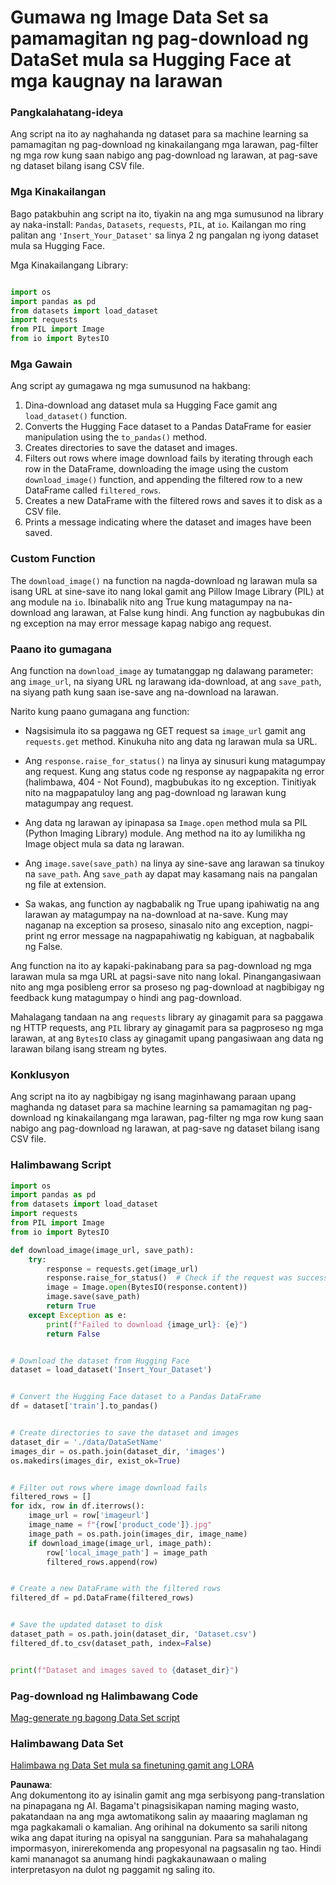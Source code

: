 # Gumawa ng Image Data Set sa pamamagitan ng pag-download ng DataSet mula sa Hugging Face at mga kaugnay na larawan

### Pangkalahatang-ideya

Ang script na ito ay naghahanda ng dataset para sa machine learning sa pamamagitan ng pag-download ng kinakailangang mga larawan, pag-filter ng mga row kung saan nabigo ang pag-download ng larawan, at pag-save ng dataset bilang isang CSV file.

### Mga Kinakailangan

Bago patakbuhin ang script na ito, tiyakin na ang mga sumusunod na library ay naka-install: `Pandas`, `Datasets`, `requests`, `PIL`, at `io`. Kailangan mo ring palitan ang `'Insert_Your_Dataset'` sa linya 2 ng pangalan ng iyong dataset mula sa Hugging Face.

Mga Kinakailangang Library:

```python

import os
import pandas as pd
from datasets import load_dataset
import requests
from PIL import Image
from io import BytesIO
```

### Mga Gawain

Ang script ay gumagawa ng mga sumusunod na hakbang:

1. Dina-download ang dataset mula sa Hugging Face gamit ang `load_dataset()` function.
2. Converts the Hugging Face dataset to a Pandas DataFrame for easier manipulation using the `to_pandas()` method.
3. Creates directories to save the dataset and images.
4. Filters out rows where image download fails by iterating through each row in the DataFrame, downloading the image using the custom `download_image()` function, and appending the filtered row to a new DataFrame called `filtered_rows`.
5. Creates a new DataFrame with the filtered rows and saves it to disk as a CSV file.
6. Prints a message indicating where the dataset and images have been saved.

### Custom Function

The `download_image()` na function na nagda-download ng larawan mula sa isang URL at sine-save ito nang lokal gamit ang Pillow Image Library (PIL) at ang module na `io`. Ibinabalik nito ang True kung matagumpay na na-download ang larawan, at False kung hindi. Ang function ay nagbubukas din ng exception na may error message kapag nabigo ang request.

### Paano ito gumagana

Ang function na `download_image` ay tumatanggap ng dalawang parameter: ang `image_url`, na siyang URL ng larawang ida-download, at ang `save_path`, na siyang path kung saan ise-save ang na-download na larawan.

Narito kung paano gumagana ang function:

- Nagsisimula ito sa paggawa ng GET request sa `image_url` gamit ang `requests.get` method. Kinukuha nito ang data ng larawan mula sa URL.

- Ang `response.raise_for_status()` na linya ay sinusuri kung matagumpay ang request. Kung ang status code ng response ay nagpapakita ng error (halimbawa, 404 - Not Found), magbubukas ito ng exception. Tinitiyak nito na magpapatuloy lang ang pag-download ng larawan kung matagumpay ang request.

- Ang data ng larawan ay ipinapasa sa `Image.open` method mula sa PIL (Python Imaging Library) module. Ang method na ito ay lumilikha ng Image object mula sa data ng larawan.

- Ang `image.save(save_path)` na linya ay sine-save ang larawan sa tinukoy na `save_path`. Ang `save_path` ay dapat may kasamang nais na pangalan ng file at extension.

- Sa wakas, ang function ay nagbabalik ng True upang ipahiwatig na ang larawan ay matagumpay na na-download at na-save. Kung may naganap na exception sa proseso, sinasalo nito ang exception, nagpi-print ng error message na nagpapahiwatig ng kabiguan, at nagbabalik ng False.

Ang function na ito ay kapaki-pakinabang para sa pag-download ng mga larawan mula sa mga URL at pagsi-save nito nang lokal. Pinangangasiwaan nito ang mga posibleng error sa proseso ng pag-download at nagbibigay ng feedback kung matagumpay o hindi ang pag-download.

Mahalagang tandaan na ang `requests` library ay ginagamit para sa paggawa ng HTTP requests, ang `PIL` library ay ginagamit para sa pagproseso ng mga larawan, at ang `BytesIO` class ay ginagamit upang pangasiwaan ang data ng larawan bilang isang stream ng bytes.

### Konklusyon

Ang script na ito ay nagbibigay ng isang maginhawang paraan upang maghanda ng dataset para sa machine learning sa pamamagitan ng pag-download ng kinakailangang mga larawan, pag-filter ng mga row kung saan nabigo ang pag-download ng larawan, at pag-save ng dataset bilang isang CSV file.

### Halimbawang Script

```python
import os
import pandas as pd
from datasets import load_dataset
import requests
from PIL import Image
from io import BytesIO

def download_image(image_url, save_path):
    try:
        response = requests.get(image_url)
        response.raise_for_status()  # Check if the request was successful
        image = Image.open(BytesIO(response.content))
        image.save(save_path)
        return True
    except Exception as e:
        print(f"Failed to download {image_url}: {e}")
        return False


# Download the dataset from Hugging Face
dataset = load_dataset('Insert_Your_Dataset')


# Convert the Hugging Face dataset to a Pandas DataFrame
df = dataset['train'].to_pandas()


# Create directories to save the dataset and images
dataset_dir = './data/DataSetName'
images_dir = os.path.join(dataset_dir, 'images')
os.makedirs(images_dir, exist_ok=True)


# Filter out rows where image download fails
filtered_rows = []
for idx, row in df.iterrows():
    image_url = row['imageurl']
    image_name = f"{row['product_code']}.jpg"
    image_path = os.path.join(images_dir, image_name)
    if download_image(image_url, image_path):
        row['local_image_path'] = image_path
        filtered_rows.append(row)


# Create a new DataFrame with the filtered rows
filtered_df = pd.DataFrame(filtered_rows)


# Save the updated dataset to disk
dataset_path = os.path.join(dataset_dir, 'Dataset.csv')
filtered_df.to_csv(dataset_path, index=False)


print(f"Dataset and images saved to {dataset_dir}")
```

### Pag-download ng Halimbawang Code 
[Mag-generate ng bagong Data Set script](../../../../code/04.Finetuning/generate_dataset.py)

### Halimbawang Data Set
[Halimbawa ng Data Set mula sa finetuning gamit ang LORA](../../../../code/04.Finetuning/olive-ort-example/dataset/dataset-classification.json)

**Paunawa**:  
Ang dokumentong ito ay isinalin gamit ang mga serbisyong pang-translation na pinapagana ng AI. Bagama't pinagsisikapan naming maging wasto, pakatandaan na ang mga awtomatikong salin ay maaaring maglaman ng mga pagkakamali o kamalian. Ang orihinal na dokumento sa sarili nitong wika ang dapat ituring na opisyal na sanggunian. Para sa mahahalagang impormasyon, inirerekomenda ang propesyonal na pagsasalin ng tao. Hindi kami mananagot sa anumang hindi pagkakaunawaan o maling interpretasyon na dulot ng paggamit ng saling ito.